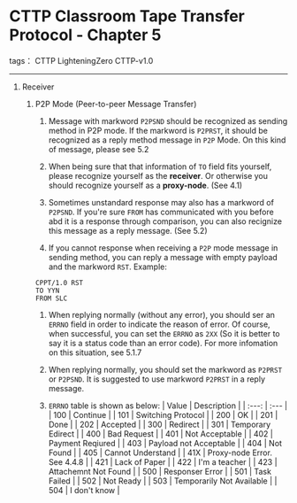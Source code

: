 # CTTP Classroom Tape Transfer Protocol - Chapter 5 

tags： CTTP LighteningZero CTTP-v1.0

---

1. Receiver
    1. P2P Mode (Peer-to-peer Message Transfer)
        1. Message with markword `P2PSND` should be recognized as sending method in P2P mode.
        If the markword is `P2PRST`, it should be recognized as a reply method message in `P2P` Mode. On this kind of message, please see 5.2
        
        1. When being sure that that information of `TO` field fits yourself, please recognize yourself as the **receiver**. Or otherwise you should recognize yourself as a **proxy-node**. (See 4.1)
        
        1. Sometimes unstandard response may also has a markword of `P2PSND`. If you're sure `FROM` has communicated with you before abd it is a response through comparison, you can also recignize this message as a reply message. (See 5.2)
        
        1. If you cannot response when receiving a `P2P` mode message in sending method, you can reply a message with empty payload and the markword `RST`. Example:
        ```text
        CPPT/1.0 RST
        TO YYN
        FROM SLC
        
        ```
        
        1. When replying normally (without any error), you should ser an `ERRNO` field in order to indicate the reason of error.
        Of course, when successful, you can set the `ERRNO` as `2XX` (So it is better to say it is a status code than an error code). For more infomation on this situation, see 5.1.7
        
        1. When replying normally, you should set the markword as `P2PRST` or `P2PSND`. It is suggested to use markword `P2PRST` in a reply message.
        
        1. `ERRNO` table is shown as below:
        | Value | Description |
        | :---: | :--- |
        | 100 | Continue |
        | 101 | Switching Protocol |
        | 200 | OK |
        | 201 | Done |
        | 202 | Accepted |
        | 300 | Redirect |
        | 301 | Temporary Edirect |
        | 400 | Bad Request |
        | 401 | Not Acceptable |
        | 402 | Payment Reqiured |
        | 403 | Payload not Acceptable |
        | 404 | Not Found |
        | 405 | Cannot Understand |
        | 41X | Proxy-node Error. See 4.4.8 |
        | 421 | Lack of Paper |
        | 422 | I'm a teacher |
        | 423 | Attachemnt Not Found |
        | 500 | Responser Error |
        | 501 | Task Failed |
        | 502 | Not Ready |
        | 503 | Temporarily Not Available |
        | 504 | I don't know |
